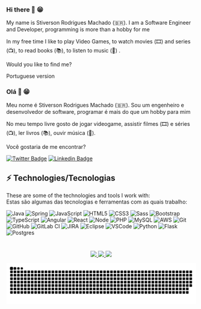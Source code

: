### Hi there 👋 😁

My name is Stiverson Rodrigues Machado (🇧🇷). I am a Software Engineer and Developer, programming is more than a hobby for me

In my free time I like to play Video Games, to watch movies (🎞️) and series (📺), to read books (📚), to listen to music (🎵) .

Would you like to find me?

Portuguese version

### Olá  👋 😁

Meu nome é Stiverson Rodrigues Machado (🇧🇷). Sou um engenheiro e desenvolvedor de software, programar é mais do que um hobby para mim

No meu tempo livre gosto de jogar videogame, assistir filmes (🎞️) e séries (📺), ler livros (📚), ouvir música (🎵).

Você gostaria de me encontrar?



[![Twitter Badge](https://img.shields.io/badge/-Twitter-1ca0f1?style=flat-square&labelColor=1ca0f1&logo=twitter&logoColor=white&link=https://twitter.com/Tives_away)](https://twitter.com/Tives_away)
[![Linkedin Badge](https://img.shields.io/badge/-LinkedIn-blue?style=flat-square&logo=Linkedin&logoColor=white&link=https://www.linkedin.com/in/stiverson-rodrigues-machado-518b2159/)](https://www.linkedin.com/in/stiverson-rodrigues-machado-518b2159/)
## ⚡ Technologies/Tecnologias
These are some of the technologies and tools I work with:  
Estas são algumas das tecnologias e ferramentas com as quais trabalho:

![Java](https://img.shields.io/badge/-Java-007396?style=flat-square&logo=java)
![Spring](https://img.shields.io/badge/-Spring-6DB33F?style=flat-square&logo=spring&logoColor=white)
![JavaScript](https://img.shields.io/badge/-JavaScript-black?style=flat-square&logo=javascript)
![HTML5](https://img.shields.io/badge/-HTML5-E34F26?style=flat-square&logo=html5&logoColor=white)
![CSS3](https://img.shields.io/badge/-CSS3-1572B6?style=flat-square&logo=css3)
![Sass](https://img.shields.io/badge/-Sass-CC6699?style=flat-square&logo=sass&logoColor=white)
![Bootstrap](https://img.shields.io/badge/-Bootstrap-563D7C?style=flat-square&logo=bootstrap)
![TypeScript](https://img.shields.io/badge/-TypeScript-007ACC?style=flat-square&logo=typescript)
![Angular](https://img.shields.io/badge/-Angular-DD0031?style=flat-square&logo=angular)
![React](https://img.shields.io/badge/React-20232A?style=for-the-badge&logo=react&logoColor=61DAFB)
![Node](https://img.shields.io/badge/Node.js-43853D?style=for-the-badge&logo=node.js&logoColor=white)
![PHP](https://img.shields.io/badge/PHP-777BB4?style=for-the-badge&logo=php&logoColor=white)
![MySQL](https://img.shields.io/badge/-MySQL-4479A1?style=flat-square&logo=mysql&logoColor=white)
![AWS](https://img.shields.io/badge/AWS-%23FF9900.svg?style=for-the-badge&logo=amazon-aws&logoColor=white) 
![Git](https://img.shields.io/badge/-Git-black?style=flat-square&logo=git)
![GitHub](https://img.shields.io/badge/-GitHub-181717?style=flat-square&logo=github)
![GitLab CI](https://img.shields.io/badge/GitLabCI-%23181717.svg?style=for-the-badge&logo=gitlab&logoColor=white)
![JIRA](https://img.shields.io/badge/-JIRA-0052CC?style=flat-square&logo=jira)
![Eclipse](https://img.shields.io/badge/-Eclipse-2C2255?style=flat-square&logo=eclipse&logoColor=white)
![VSCode](https://img.shields.io/badge/-VSCode-007ACC?style=flat-square&logo=visual-studio-code&logoColor=white)
![Python](https://img.shields.io/badge/python-3776AB?style=for-the-badge&logo=python&logoColor=white)
![Flask](https://img.shields.io/badge/Flask-000000?style=for-the-badge&logo=flask&logoColor=white)
![Postgres](https://img.shields.io/badge/PostgreSQL-316192?style=for-the-badge&logo=postgresql&logoColor=white)

 #

<div align="center">
  <a href="https://github.com/stiverson">
  <img height="180em" src="https://github-readme-stats.vercel.app/api?username=stiverson&show_icons=true&theme=algolia&include_all_commits=true&count_private=true"/>
  <img height="180em" src="https://github-readme-stats.vercel.app/api/top-langs/?username=stiverson&layout=compact&langs_count=7&theme=algolia"/>
  <img height="180em" src="https://github-readme-stats.vercel.app/api/top-langs/?username=stiverson&theme=blue-green"/>
</div>
  

 
  
 

   ![Snake animation](https://github.com/renatoredes/renatoredes/blob/output/github-contribution-grid-snake.svg)
</div>




